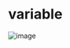 # variable

![image](https://github.com/WonilLee211/TIL/assets/109330610/bd4d1de9-b12c-448e-8b44-43c91df6b50d)
